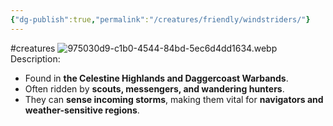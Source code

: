 ```yaml
---
{"dg-publish":true,"permalink":"/creatures/friendly/windstriders/"}
---
```


#creatures
![975030d9-c1b0-4544-84bd-5ec6d4dd1634.webp](/img/user/Images/975030d9-c1b0-4544-84bd-5ec6d4dd1634.webp)
Description:
- Found in **the Celestine Highlands and Daggercoast Warbands**.
- Often ridden by **scouts, messengers, and wandering hunters**.
- They can **sense incoming storms**, making them vital for **navigators and weather-sensitive regions**.